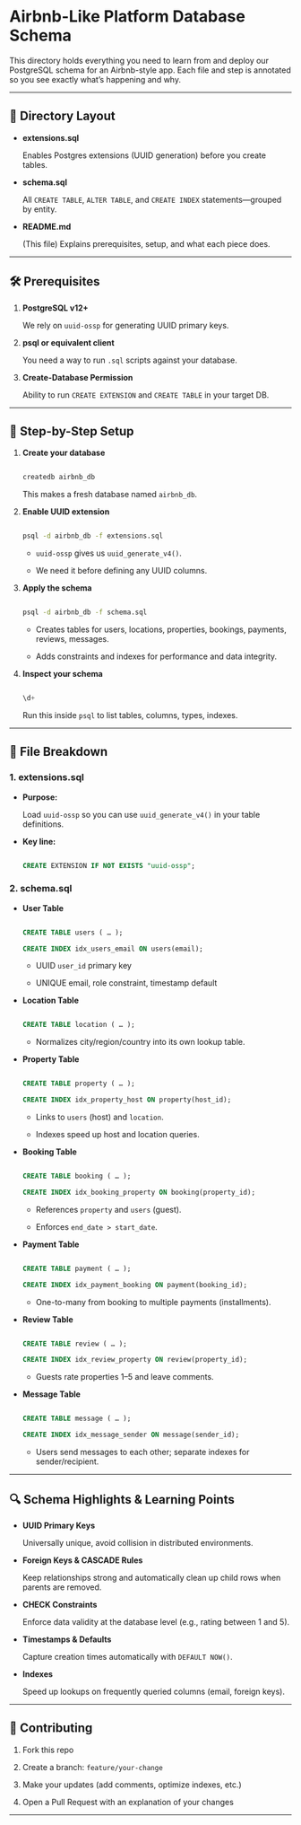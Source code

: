 

# Airbnb-Like Platform Database Schema

This directory holds everything you need to learn from and deploy our PostgreSQL schema for an Airbnb-style app. Each file and step is annotated so you see exactly what’s happening and why.

---

## 📂 Directory Layout

- **extensions.sql**  

  Enables Postgres extensions (UUID generation) before you create tables.

- **schema.sql**  

  All `CREATE TABLE`, `ALTER TABLE`, and `CREATE INDEX` statements—grouped by entity.

- **README.md**  

  (This file) Explains prerequisites, setup, and what each piece does.

---

## 🛠 Prerequisites

1. **PostgreSQL v12+**  

   We rely on `uuid-ossp` for generating UUID primary keys.

2. **psql or equivalent client**  

   You need a way to run `.sql` scripts against your database.

3. **Create-Database Permission**  

   Ability to run `CREATE EXTENSION` and `CREATE TABLE` in your target DB.

---

## 🚀 Step-by-Step Setup

1. **Create your database**  

   ```bash

   createdb airbnb_db

   ```  

   This makes a fresh database named `airbnb_db`.

2. **Enable UUID extension**  

   ```bash

   psql -d airbnb_db -f extensions.sql

   ```  

   - `uuid-ossp` gives us `uuid_generate_v4()`.  

   - We need it before defining any UUID columns.

3. **Apply the schema**  

   ```bash

   psql -d airbnb_db -f schema.sql

   ```  

   - Creates tables for users, locations, properties, bookings, payments, reviews, messages.  

   - Adds constraints and indexes for performance and data integrity.

4. **Inspect your schema**  

   ```sql

   \d+

   ```  

   Run this inside `psql` to list tables, columns, types, indexes.

---

## 📄 File Breakdown

### 1. extensions.sql

- **Purpose:**  

  Load `uuid-ossp` so you can use `uuid_generate_v4()` in your table definitions.

- **Key line:**  

  ```sql

  CREATE EXTENSION IF NOT EXISTS "uuid-ossp";

  ```

### 2. schema.sql

- **User Table**  

  ```sql

  CREATE TABLE users ( … );

  CREATE INDEX idx_users_email ON users(email);

  ```  

  - UUID `user_id` primary key  

  - UNIQUE email, role constraint, timestamp default  

- **Location Table**  

  ```sql

  CREATE TABLE location ( … );

  ```  

  - Normalizes city/region/country into its own lookup table.

- **Property Table**  

  ```sql

  CREATE TABLE property ( … );

  CREATE INDEX idx_property_host ON property(host_id);

  ```  

  - Links to `users` (host) and `location`.  

  - Indexes speed up host and location queries.

- **Booking Table**  

  ```sql

  CREATE TABLE booking ( … );

  CREATE INDEX idx_booking_property ON booking(property_id);

  ```  

  - References `property` and `users` (guest).  

  - Enforces `end_date > start_date`.

- **Payment Table**  

  ```sql

  CREATE TABLE payment ( … );

  CREATE INDEX idx_payment_booking ON payment(booking_id);

  ```  

  - One-to-many from booking to multiple payments (installments).

- **Review Table**  

  ```sql

  CREATE TABLE review ( … );

  CREATE INDEX idx_review_property ON review(property_id);

  ```  

  - Guests rate properties 1–5 and leave comments.

- **Message Table**  

  ```sql

  CREATE TABLE message ( … );

  CREATE INDEX idx_message_sender ON message(sender_id);

  ```  

  - Users send messages to each other; separate indexes for sender/recipient.

---

## 🔍 Schema Highlights & Learning Points

- **UUID Primary Keys**  

  Universally unique, avoid collision in distributed environments.

- **Foreign Keys & CASCADE Rules**  

  Keep relationships strong and automatically clean up child rows when parents are removed.

- **CHECK Constraints**  

  Enforce data validity at the database level (e.g., rating between 1 and 5).

- **Timestamps & Defaults**  

  Capture creation times automatically with `DEFAULT NOW()`.

- **Indexes**  

  Speed up lookups on frequently queried columns (email, foreign keys).

---

## 🤝 Contributing

1. Fork this repo  

2. Create a branch: `feature/your-change`  

3. Make your updates (add comments, optimize indexes, etc.)  

4. Open a Pull Request with an explanation of your changes  

---
